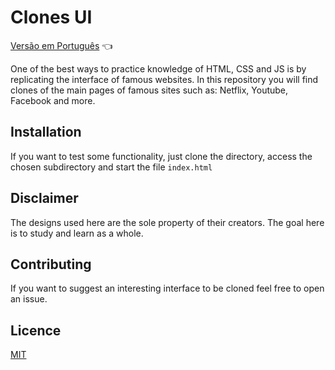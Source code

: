# Clones UI

<a href="https://github.com/ItaloPussi/ClonesUI/blob/master/readme.pt.md">Versão em Português</a> 👈

One of the best ways to practice knowledge of HTML, CSS and JS is by replicating the interface of famous websites. In this repository you will find clones of the main pages of famous sites such as: Netflix, Youtube, Facebook and more.

## Installation

If you want to test some functionality, just clone the directory, access the chosen subdirectory and start the file ```index.html```

## Disclaimer

The designs used here are the sole property of their creators. The goal here is to study and learn as a whole.

## Contributing

If you want to suggest an interesting interface to be cloned feel free to open an issue.

## Licence
[MIT](https://choosealicense.com/licenses/mit/)

